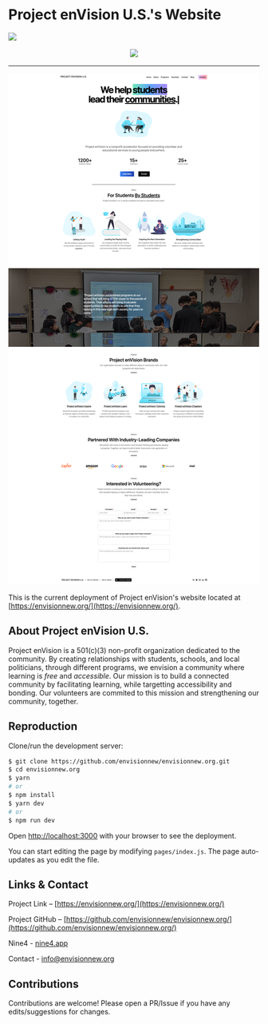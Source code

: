 # Project enVision U.S.'s Website

<img src="./.github/screenshots/lighthouse.jpg" />

<a href="https://vercel.com/?utm_source=envisionnew&utm_campaign=oss" align="center">
  <p href="" align="center">
    <img src="./.github/screenshots/powered-by-vercel.svg" />
  </p>
</a>

---

<img src="./.github/screenshots/home.png" />

This is the current deployment of Project enVision's website located at [https://envisionnew.org/](https://envisionnew.org/).

## About Project enVision U.S.

Project enVision is a 501(c)(3) non-profit organization dedicated to the community. By creating relationships with students, schools, and local politicians, through different programs, we envision a community where learning is _free_ and _accessible_. Our mission is to build a connected community by facilitating learning, while targetting accessibility and bonding. Our volunteers are commited to this mission and strengthening our community, together.

## Reproduction

Clone/run the development server:

```bash
$ git clone https://github.com/envisionnew/envisionnew.org.git
$ cd envisionnew.org
$ yarn
# or
$ npm install
$ yarn dev
# or
$ npm run dev
```

Open [http://localhost:3000](http://localhost:3000) with your browser to see the deployment.

You can start editing the page by modifying `pages/index.js`. The page auto-updates as you edit the file.

## Links & Contact

Project Link – [https://envisionnew.org/](https://envisionnew.org/)

Project GitHub – [https://github.com/envisionnew/envisionnew.org/](https://github.com/envisionnew/envisionnew.org/)

Nine4 - [nine4.app](https://nine4.app/)

Contact - [info@envisionnew.org](mailto:info@envisionnew.org)

## Contributions

Contributions are welcome! Please open a PR/Issue if you have any edits/suggestions for changes.
